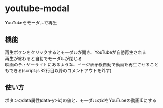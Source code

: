 # youtube-modal
YouTubeをモーダルで再生

## 機能
再生ボタンをクリックするとモーダルが開き、YouTubeが自動再生される  
再生が終わると自動でモーダルが閉じる  
映画のティザーサイトにあるような、ページ表示後自動で動画を再生させることもできる(script.js 82行目以降のコメントアウトを外す)

## 使い方
ボタンのdata属性(data-yt-id)の値と、モーダルのidをYouTubeの動画IDにする
